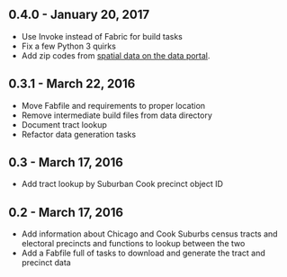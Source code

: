 0.4.0 - January 20, 2017
------------------------

* Use Invoke instead of Fabric for build tasks
* Fix a few Python 3 quirks
* Add zip codes from [spatial data on the data portal](https://data.cityofchicago.org/Facilities-Geographic-Boundaries/Boundaries-ZIP-Codes/gdcf-axmw).

0.3.1 - March 22, 2016
----------------------

* Move Fabfile and requirements to proper location
* Remove intermediate build files from data directory
* Document tract lookup
* Refactor data generation tasks

0.3 - March 17, 2016
--------------------

* Add tract lookup by Suburban Cook precinct object ID

0.2 - March 17, 2016
--------------------

* Add information about Chicago and Cook Suburbs census tracts and electoral precincts and functions to lookup between the two
* Add a Fabfile full of tasks to download and generate the tract and precinct data
